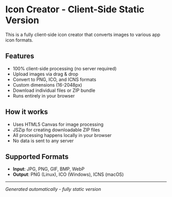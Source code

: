 # Icon Creator - Client-Side Static Version

This is a fully client-side icon creator that converts images to various app icon formats.

## Features
- 100% client-side processing (no server required)
- Upload images via drag & drop
- Convert to PNG, ICO, and ICNS formats
- Custom dimensions (16-2048px)
- Download individual files or ZIP bundle
- Runs entirely in your browser

## How it works
- Uses HTML5 Canvas for image processing
- JSZip for creating downloadable ZIP files
- All processing happens locally in your browser
- No data is sent to any server

## Supported Formats
- **Input**: JPG, PNG, GIF, BMP, WebP
- **Output**: PNG (Linux), ICO (Windows), ICNS (macOS)

---
*Generated automatically - fully static version*
